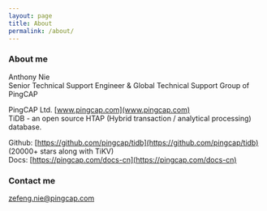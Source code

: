 ```yaml
---
layout: page
title: About
permalink: /about/
---
```

### About me
Anthony Nie   
Senior Technical Support Engineer & Global Technical Support Group of PingCAP

PingCAP Ltd.  [www.pingcap.com](www.pingcap.com)   
TiDB - an open source HTAP (Hybrid transaction / analytical processing) database. 

Github: [https://github.com/pingcap/tidb](https://github.com/pingcap/tidb)  (20000+ stars along with TiKV)   
Docs:   [https://pingcap.com/docs-cn](https://pingcap.com/docs-cn)


### Contact me

[zefeng.nie@pingcap.com](mailto:zefeng.nie@pingcap.com)
